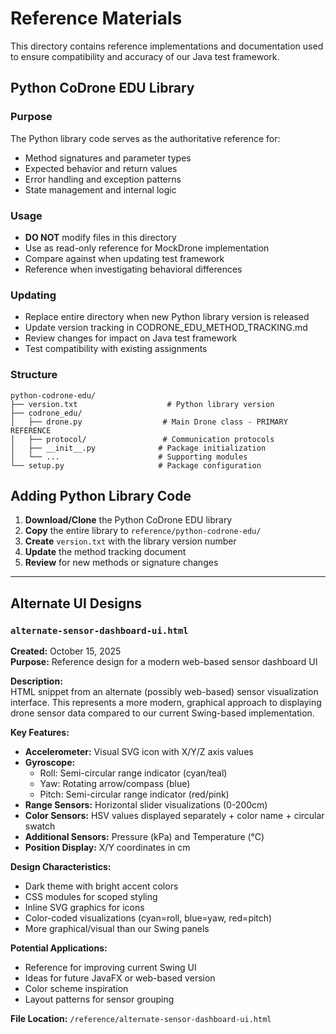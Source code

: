 # Reference Materials

This directory contains reference implementations and documentation used to ensure compatibility and accuracy of our Java test framework.

## Python CoDrone EDU Library

### Purpose
The Python library code serves as the authoritative reference for:
- Method signatures and parameter types
- Expected behavior and return values
- Error handling and exception patterns
- State management and internal logic

### Usage
- **DO NOT** modify files in this directory
- Use as read-only reference for MockDrone implementation
- Compare against when updating test framework
- Reference when investigating behavioral differences

### Updating
- Replace entire directory when new Python library version is released
- Update version tracking in CODRONE_EDU_METHOD_TRACKING.md
- Review changes for impact on Java test framework
- Test compatibility with existing assignments

### Structure
```
python-codrone-edu/
├── version.txt                    # Python library version
├── codrone_edu/
│   ├── drone.py                  # Main Drone class - PRIMARY REFERENCE
│   ├── protocol/                 # Communication protocols
│   ├── __init__.py              # Package initialization
│   └── ...                      # Supporting modules
└── setup.py                     # Package configuration
```

## Adding Python Library Code

1. **Download/Clone** the Python CoDrone EDU library
2. **Copy** the entire library to `reference/python-codrone-edu/`
3. **Create** `version.txt` with the library version number
4. **Update** the method tracking document
5. **Review** for new methods or signature changes

---

## Alternate UI Designs

### `alternate-sensor-dashboard-ui.html`
**Created:** October 15, 2025  
**Purpose:** Reference design for a modern web-based sensor dashboard UI

**Description:**  
HTML snippet from an alternate (possibly web-based) sensor visualization interface. This represents a more modern, graphical approach to displaying drone sensor data compared to our current Swing-based implementation.

**Key Features:**
- **Accelerometer:** Visual SVG icon with X/Y/Z axis values
- **Gyroscope:** 
  - Roll: Semi-circular range indicator (cyan/teal)
  - Yaw: Rotating arrow/compass (blue)
  - Pitch: Semi-circular range indicator (red/pink)
- **Range Sensors:** Horizontal slider visualizations (0-200cm)
- **Color Sensors:** HSV values displayed separately + color name + circular swatch
- **Additional Sensors:** Pressure (kPa) and Temperature (°C)
- **Position Display:** X/Y coordinates in cm

**Design Characteristics:**
- Dark theme with bright accent colors
- CSS modules for scoped styling
- Inline SVG graphics for icons
- Color-coded visualizations (cyan=roll, blue=yaw, red=pitch)
- More graphical/visual than our Swing panels

**Potential Applications:**
- Reference for improving current Swing UI
- Ideas for future JavaFX or web-based version
- Color scheme inspiration
- Layout patterns for sensor grouping

**File Location:** `/reference/alternate-sensor-dashboard-ui.html`
